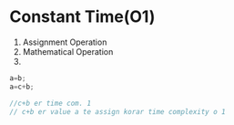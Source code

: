 # Constant Time(O1)
1. Assignment Operation
2. Mathematical Operation
3. 
```C
a=b;
a=c+b;

//c+b er time com. 1
// c+b er value a te assign korar time complexity o 1
```
